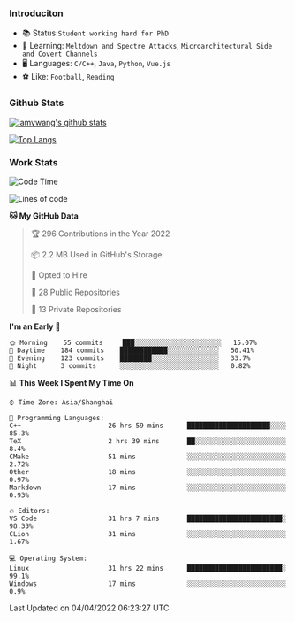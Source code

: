 ### Introduciton

- 📚 Status:`Student working hard for PhD`
- 🔎 Learning: `Meltdown and Spectre Attacks`, `Microarchitectural Side and Covert Channels`
- 🖥️ Languages: `C/C++`, `Java`, `Python`, `Vue.js`
- ⚽ Like: `Football`, `Reading`

### Github Stats

[![iamywang's github stats](https://github-readme-stats.vercel.app/api?username=iamywang&count_private=true&show_icons=true)]()

[![Top Langs](https://github-readme-stats.vercel.app/api/top-langs/?username=iamywang&layout=compact)]()

### Work Stats

<!--START_SECTION:waka-->
![Code Time](http://img.shields.io/badge/Code%20Time-238%20hrs%2017%20mins-blue)

![Lines of code](https://img.shields.io/badge/From%20Hello%20World%20I%27ve%20Written-523%20Thousand%20lines%20of%20code-blue)

**🐱 My GitHub Data** 

> 🏆 296 Contributions in the Year 2022
 > 
> 📦 2.2 MB Used in GitHub's Storage 
 > 
> 💼 Opted to Hire
 > 
> 📜 28 Public Repositories 
 > 
> 🔑 13 Private Repositories  
 > 
**I'm an Early 🐤** 

```text
🌞 Morning    55 commits     ███░░░░░░░░░░░░░░░░░░░░░░   15.07% 
🌆 Daytime    184 commits    ████████████░░░░░░░░░░░░░   50.41% 
🌃 Evening    123 commits    ████████░░░░░░░░░░░░░░░░░   33.7% 
🌙 Night      3 commits      ░░░░░░░░░░░░░░░░░░░░░░░░░   0.82%

```


📊 **This Week I Spent My Time On** 

```text
⌚︎ Time Zone: Asia/Shanghai

💬 Programming Languages: 
C++                      26 hrs 59 mins      █████████████████████░░░░   85.3% 
TeX                      2 hrs 39 mins       ██░░░░░░░░░░░░░░░░░░░░░░░   8.4% 
CMake                    51 mins             ░░░░░░░░░░░░░░░░░░░░░░░░░   2.72% 
Other                    18 mins             ░░░░░░░░░░░░░░░░░░░░░░░░░   0.97% 
Markdown                 17 mins             ░░░░░░░░░░░░░░░░░░░░░░░░░   0.93%

🔥 Editors: 
VS Code                  31 hrs 7 mins       ████████████████████████░   98.33% 
CLion                    31 mins             ░░░░░░░░░░░░░░░░░░░░░░░░░   1.67%

💻 Operating System: 
Linux                    31 hrs 22 mins      ████████████████████████░   99.1% 
Windows                  17 mins             ░░░░░░░░░░░░░░░░░░░░░░░░░   0.9%

```


 Last Updated on 04/04/2022 06:23:27 UTC
<!--END_SECTION:waka-->

